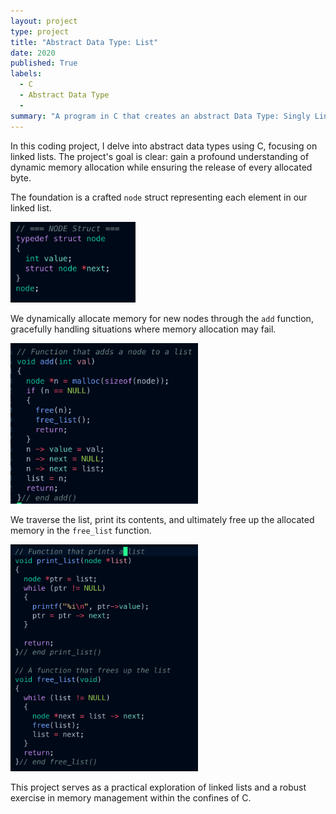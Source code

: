 ```yaml
---
layout: project
type: project
title: "Abstract Data Type: List"
date: 2020
published: True
labels:
  - C
  - Abstract Data Type
  - 
summary: "A program in C that creates an abstract Data Type: Singly Linked List."
---
```

In this coding project, I delve into abstract data types using C, focusing on linked lists. The project's goal is clear: gain a profound understanding of dynamic memory allocation while ensuring the release of every allocated byte.

The foundation is a crafted `node` struct representing each element in our linked list.

<img width="200px" src = "../img/struct.png" class="img-thumbnail" img>

We dynamically allocate memory for new nodes through the `add` function, gracefully handling situations where memory allocation may fail.

<img width="300px" src = "../img/add.png" class="img-thumbnail" img>

We traverse the list, print its contents, and ultimately free up the allocated memory in the `free_list` function.

<img width="300px" src = "../img/Print-free.png" class="img-thumbnail" img>

This project serves as a practical exploration of linked lists and a robust exercise in memory management within the confines of C. 
